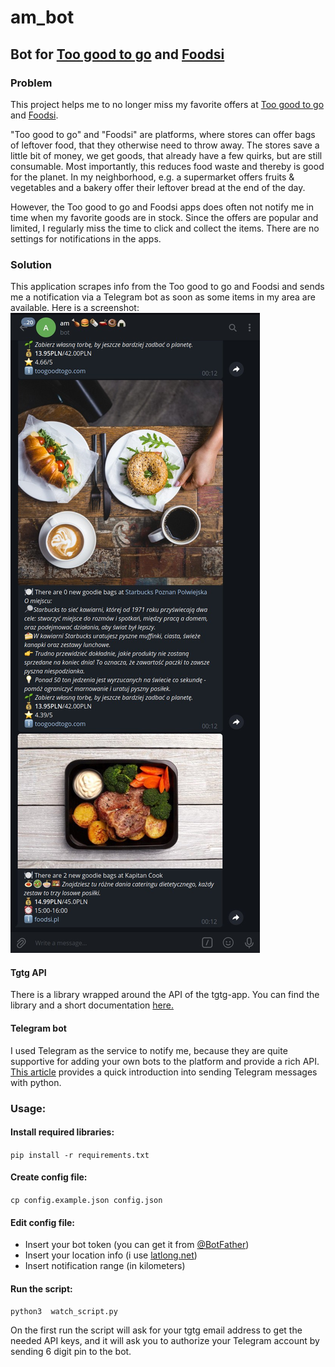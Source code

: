 # am_bot
## Bot for [Too good to go](https://toogoodtogo.com) and [Foodsi](https://www.foodsi.pl/)
### Problem
This project helps me to no longer miss my favorite offers at [Too good to go](https://toogoodtogo.com) and [Foodsi](https://www.foodsi.pl/).

"Too good to go" and "Foodsi" are platforms, where stores can offer bags of leftover food, that they otherwise need to throw away. The stores save a little bit of money, we get goods, that already have a few quirks, but are still consumable. Most importantly, this reduces food waste and thereby is good for the planet. In my neighborhood, e.g. a supermarket offers fruits & vegetables and a bakery offer their leftover bread at the end of the day.

However, the Too good to go and Foodsi apps does often not notify me in time when my favorite goods are in stock. Since the offers are popular and limited, I regularly miss the time to click and collect the items. There are no settings for notifications in the apps.

### Solution
This application scrapes info from the Too good to go and Foodsi and sends me a notification via a Telegram bot as soon as some items in my area are available.
Here is a screenshot:
![Telegram Screenshot](/result_screenshot.jpeg "Telegram bot with notifications")

#### Tgtg API
There is a library wrapped around the API of the tgtg-app. You can find the library and a short documentation [here.](https://pypi.org/project/tgtg/)

#### Telegram bot
I used Telegram as the service to notify me, because they are quite supportive for adding your own bots to the platform and provide a rich API. [This article](https://medium.com/@ManHay_Hong/how-to-create-a-telegram-bot-and-send-messages-with-python-4cf314d9fa3e) provides a quick introduction into sending Telegram messages with python.

### Usage:
#### Install required libraries:
```pip install -r requirements.txt```
#### Create config file:
```cp config.example.json config.json```
#### Edit config file:
- Insert your bot token (you can get it from [@BotFather](https://t.me/BotFather))
- Insert your location info (i use [latlong.net](https://www.latlong.net/))
- Insert notification range (in kilometers)
#### Run the script:
```python3  watch_script.py```

 On the first run the script will ask for your tgtg email address to get the needed API keys, and it will ask you to authorize your Telegram account by sending 6 digit pin to the bot.
